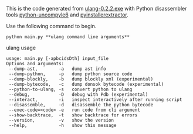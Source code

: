 This is the code generated from [ulang-0.2.2.exe](archive\ulang-0.2.2.exe) with Python disassembler tools [python-uncompyle6](https://github.com/rocky/python-uncompyle6) and [pyinstallerextractor](https://sourceforge.net/projects/pyinstallerextractor).


Use the following command to begin.
```
python main.py **ulang command line arguments**
```

ulang usage

```
usage: main.py [-apbcidsDth] input_file
Options and arguments:
 --dump-ast,        -a   dump ast info
 --dump-python,     -p   dump python source code
 --dump-blockly,    -b   dump blockly xml (experimental)
 --dump-bytecode,   -c   dump donsok bytecode (experimental)
 --python-to-ulang, -s   convert python to ulang
 --debug,           -D   debug with Pdb (experimental)
 --interact,        -i   inspect interactively after running script
 --disassemble,     -d   disassemble the python bytecode
 --exec-code=<code> -e   run code from cli argument
 --show-backtrace,  -t   show backtrace for errors
 --version,         -v   show the version
 --help,            -h   show this message
```
